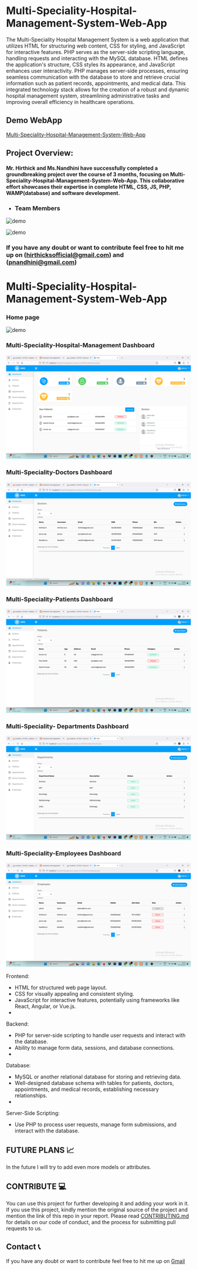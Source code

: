 # Multi-Speciality-Hospital-Management-System-Web-App
The Multi-Speciality Hospital Management System is a web application that utilizes HTML for structuring web content, CSS for styling, and JavaScript for interactive features. PHP serves as the server-side scripting language, handling requests and interacting with the MySQL database. HTML defines the application's structure, CSS styles its appearance, and JavaScript enhances user interactivity. PHP manages server-side processes, ensuring seamless communication with the database to store and retrieve crucial information such as patient records, appointments, and medical data. This integrated technology stack allows for the creation of a robust and dynamic hospital management system, streamlining administrative tasks and improving overall efficiency in healthcare operations.

## Demo WebApp
[Multi-Speciality-Hospital-Management-System-Web-App](https://github.com/Hirthick6/Multi-Speciality-Hospital-Management-System-Web-App)

## Project Overview:

#### Mr. Hirthick and Ms.Nandhini have successfully completed a groundbreaking project over the course of 3 months, focusing on Multi-Speciality-Hospital-Management-System-Web-App. This collaborative effort showcases their expertise in complete HTML, CSS, JS, PHP, WAMP(database) and software development.

- ### Team Members
![demo](https://media.giphy.com/media/v1.Y2lkPTc5MGI3NjExMnBuZXZ0aGhqNTFtd3Q0MnBrbXUwcjBjNjI4M3JqcTFkaGw4eXdoeSZlcD12MV9pbnRlcm5hbF9naWZfYnlfaWQmY3Q9Zw/wXFdM9bohG4bqK2qOT/giphy.gif
)

![demo](https://media.giphy.com/media/v1.Y2lkPTc5MGI3NjExem4zOGJrdml6Y2J6bXBkeGk1MzdnN2ljeHA2NGM3OTFnOTF5ajFxdiZlcD12MV9pbnRlcm5hbF9naWZfYnlfaWQmY3Q9Zw/aYKfK57T7t8Ndraf66/giphy.gif)

###  If you have any doubt or want to contribute feel free to hit me up on (hirthicksofficial@gmail.com) and (pnandhini@gmail.com)

# Multi-Speciality-Hospital-Management-System-Web-App
### Home page 

![demo](https://media.giphy.com/media/v1.Y2lkPTc5MGI3NjExOHd0eW45YWdqazc3M3pkb2tnbmtzdWhiMDV3b2V5aHV6czRpNnJwNSZlcD12MV9pbnRlcm5hbF9naWZfYnlfaWQmY3Q9Zw/MemxHugSWH29bkISjg/giphy.gif)

### Multi-Speciality-Hospital-Management Dashboard 

<img src="https://github.com/Hirthick6/Multi-Speciality-Hospital-Management-System-Web-App/blob/main/output/1.png" >


### Multi-Speciality-Doctors Dashboard 

<img src="https://github.com/Hirthick6/Multi-Speciality-Hospital-Management-System-Web-App/blob/main/output/2.png" >

### Multi-Speciality-Patients Dashboard 

<img src="https://github.com/Hirthick6/Multi-Speciality-Hospital-Management-System-Web-App/blob/main/output/3.png" >

### Multi-Speciality- Departments Dashboard 

<img src="https://github.com/Hirthick6/Multi-Speciality-Hospital-Management-System-Web-App/blob/main/output/4.png" >

### Multi-Speciality-Employees Dashboard 

<img src="https://github.com/Hirthick6/Multi-Speciality-Hospital-Management-System-Web-App/blob/main/output/5.png" >


Frontend:
* HTML for structured web page layout.
* CSS for visually appealing and consistent styling.
* JavaScript for interactive features, potentially using frameworks like React, Angular, or Vue.js.
* 
Backend:
* PHP for server-side scripting to handle user requests and interact with the database.
* Ability to manage form data, sessions, and database connections.
* 
Database:
* MySQL or another relational database for storing and retrieving data.
* Well-designed database schema with tables for patients, doctors, appointments, and medical records, establishing necessary relationships.
* 
Server-Side Scripting:
* Use PHP to process user requests, manage form submissions, and interact with the database.

## FUTURE PLANS 📈
 In the future I will try to add even more models or attributes.

## CONTRIBUTE 💻
You can use this project for further developing it and adding your work in it. If you use this project, kindly mention the original source of the project and mention the link of this repo in your report.
Please read [CONTRIBUTING.md](https://github.com/Hirthick6/Multi-Speciality-Hospital-Management-System-Web-App) for details on our code of conduct, and the process for submitting pull requests to us.

## Contact 📞
 If you have any doubt or want to contribute feel free to hit me up on [Gmail](hirthicksofficial@gmail.com)










 
